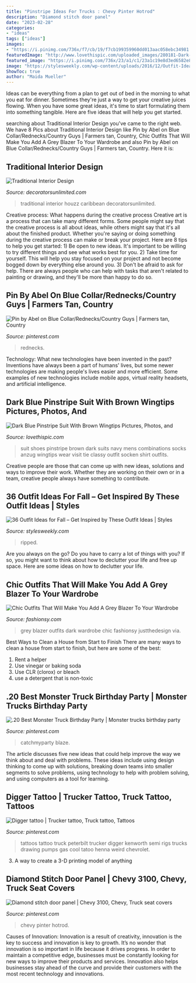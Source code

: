 ```yaml
---
title: "Pinstripe Ideas For Trucks : Chevy Pinter Hotrod"
description: "Diamond stitch door panel"
date: "2023-02-28"
categories:
- "ideas"
tags: ["ideas"]
images:
- "https://i.pinimg.com/736x/f7/cb/19/f7cb199359960dd013aac058ebc34981.jpg"
featuredImage: "http://www.lovethispic.com/uploaded_images/280181-Dark-Blue-Pinstripe-Suit-With-Brown-Wingtips.jpg"
featured_image: "https://i.pinimg.com/736x/23/a1/c1/23a1c19e8d3ed6582e863109b14e5825.jpg"
image: "https://stylesweekly.com/wp-content/uploads/2016/12/Outfit-Ideas-for-Fall_09.jpg"
ShowToc: true
author: "Maida Mueller"
---
```



Ideas can be everything from a plan to get out of bed in the morning to what you eat for dinner. Sometimes they're just a way to get your creative juices flowing. When you have some great ideas, it's time to start formulating them into something tangible. Here are five ideas that will help you get started.

	

		
searching about Traditional Interior Design you've came to the right web. We have 8 Pics about Traditional Interior Design like Pin by Abel on Blue Collar/Rednecks/Country Guys | Farmers tan, Country, Chic Outfits That Will Make You Add A Grey Blazer To Your Wardrobe and also Pin by Abel on Blue Collar/Rednecks/Country Guys | Farmers tan, Country. Here it is:
		
    
## Traditional Interior Design

<img loading=lazy src="https://www.decoratorsunlimited.com/gallery/traditional/10.jpg" onerror="this.onerror=null;this.src='https://tse3.mm.bing.net/th?id=OIP.AKY3WNBrpACl9CpsZQTYggHaF6&amp;pid=15.1';" alt="Traditional Interior Design">

_Source: decoratorsunlimited.com_

>traditional interior houzz caribbean decoratorsunlimited. 

	

Creative process: What happens during the creative process
Creative art is a process that can take many different forms. Some people might say that the creative process is all about ideas, while others might say that it's all about the finished product. Whether you're saying or doing something during the creative process can make or break your project. Here are 8 tips to help you get started: 1) Be open to new ideas. It's important to be willing to try different things and see what works best for you. 2) Take time for yourself. This will help you stay focused on your project and not become bogged down by everything else around you. 3) Don't be afraid to ask for help. There are always people who can help with tasks that aren't related to painting or drawing, and they'll be more than happy to do so.

    
## Pin By Abel On Blue Collar/Rednecks/Country Guys | Farmers Tan, Country

<img loading=lazy src="https://i.pinimg.com/736x/c8/29/69/c8296976ef08b8fe731083e3f7fd45eb.jpg" onerror="this.onerror=null;this.src='https://tse3.mm.bing.net/th?id=OIP.oCoYNuJcuEyXxNqDLpIvGQHaLH&amp;pid=15.1';" alt="Pin by Abel on Blue Collar/Rednecks/Country Guys | Farmers tan, Country">

_Source: pinterest.com_

>rednecks. 

	

Technology: What new technologies have been invented in the past?
Inventions have always been a part of humans' lives, but some newer technologies are making people's lives easier and more efficient. Some examples of new technologies include mobile apps, virtual reality headsets, and artificial intelligence.

    
## Dark Blue Pinstripe Suit With Brown Wingtips Pictures, Photos, And

<img loading=lazy src="http://www.lovethispic.com/uploaded_images/280181-Dark-Blue-Pinstripe-Suit-With-Brown-Wingtips.jpg" onerror="this.onerror=null;this.src='https://tse4.mm.bing.net/th?id=OIP._Yb919Wr7HDCAxI_zPwxSAHaLH&amp;pid=15.1';" alt="Dark Blue Pinstripe Suit With Brown Wingtips Pictures, Photos, and">

_Source: lovethispic.com_

>suit shoes pinstripe brown dark suits navy mens combinations socks anzug wingtips wear visit tie classy outfit socken shirt outfits. 

	

Creative people are those that can come up with new ideas, solutions and ways to improve their work. Whether they are working on their own or in a team, creative people always have something to contribute.

    
## 36 Outfit Ideas For Fall – Get Inspired By These Outfit Ideas | Styles

<img loading=lazy src="https://stylesweekly.com/wp-content/uploads/2016/12/Outfit-Ideas-for-Fall_09.jpg" onerror="this.onerror=null;this.src='https://tse4.mm.bing.net/th?id=OIP.eY-Qjp3ER0mk2-CMT9tJrAHaOl&amp;pid=15.1';" alt="36 Outfit Ideas for Fall – Get Inspired by These Outfit Ideas | Styles">

_Source: stylesweekly.com_

>ripped. 

	

Are you always on the go? Do you have to carry a lot of things with you? If so, you might want to think about how to declutter your life and free up space. Here are some ideas on how to declutter your life.

    
## Chic Outfits That Will Make You Add A Grey Blazer To Your Wardrobe

<img loading=lazy src="http://fashionsy.com/wp-content/uploads/2016/10/dark-grey-630x951.jpg" onerror="this.onerror=null;this.src='https://tse2.mm.bing.net/th?id=OIP.Tc64OsMsIqbWIk8iTU2T4wHaLL&amp;pid=15.1';" alt="Chic Outfits That Will Make You Add A Grey Blazer To Your Wardrobe">

_Source: fashionsy.com_

>grey blazer outfits dark wardrobe chic fashionsy justthedesign via. 

	

Best Ways to Clean a House from Start to Finish
There are many ways to clean a house from start to finish, but here are some of the best: 
1. Rent a helper 
2. Use vinegar or baking soda 
3. Use CLR (clorox) or bleach 
4. use a detergent that is non-toxic 

    
## .20 Best Monster Truck Birthday Party | Monster Trucks Birthday Party

<img loading=lazy src="https://i.pinimg.com/736x/81/d2/06/81d206180ddd5b6cded2c2b296a4ad25.jpg" onerror="this.onerror=null;this.src='https://tse2.mm.bing.net/th?id=OIP._Li1PmQou9DDgiNwKhwNPgHaLG&amp;pid=15.1';" alt=".20 Best Monster Truck Birthday Party | Monster trucks birthday party">

_Source: pinterest.com_

>catchmyparty blaze. 

	

The article discusses five new ideas that could help improve the way we think about and deal with problems. These ideas include using design thinking to come up with solutions, breaking down teams into smaller segments to solve problems, using technology to help with problem solving, and using computers as a tool for learning.

    
## Digger Tattoo | Trucker Tattoo, Truck Tattoo, Tattoos

<img loading=lazy src="https://i.pinimg.com/736x/23/a1/c1/23a1c19e8d3ed6582e863109b14e5825.jpg" onerror="this.onerror=null;this.src='https://tse4.mm.bing.net/th?id=OIP.GuOXQ0MZlD1e8dUzzfgDywHaJ6&amp;pid=15.1';" alt="Digger tattoo | Trucker tattoo, Truck tattoo, Tattoos">

_Source: pinterest.com_

>tattoos tattoo truck peterbilt trucker digger kenworth semi rigs trucks drawing pumps gas cool tatoo henna weird chevrolet. 

	

3. A way to create a 3-D printing model of anything 

    
## Diamond Stitch Door Panel | Chevy 3100, Chevy, Truck Seat Covers

<img loading=lazy src="https://i.pinimg.com/736x/f7/cb/19/f7cb199359960dd013aac058ebc34981.jpg" onerror="this.onerror=null;this.src='https://tse2.mm.bing.net/th?id=OIP.SIgQLzTjyl6YdNk3UiLhiwHaE2&amp;pid=15.1';" alt="Diamond stitch door panel | Chevy 3100, Chevy, Truck seat covers">

_Source: pinterest.com_

>chevy pinter hotrod. 

	

Causes of Innovation:
Innovation is a result of creativity, innovation is the key to success and innovation is key to growth. It’s no wonder that innovation is so important in life because it drives progress. In order to maintain a competitive edge, businesses must be constantly looking for new ways to improve their products and services. Innovation also helps businesses stay ahead of the curve and provide their customers with the most recent technology and innovations.

